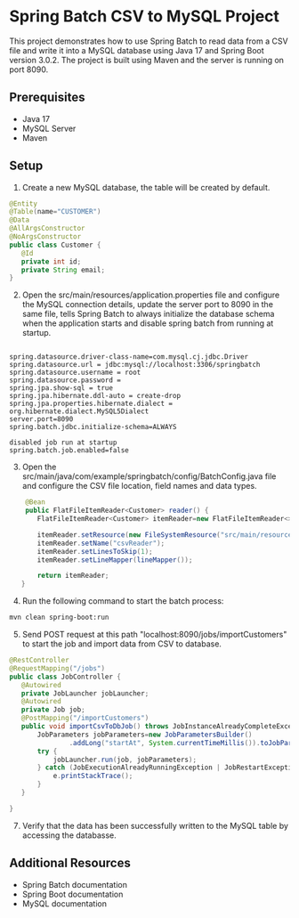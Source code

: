# Spring Batch CSV to MySQL Project
This project demonstrates how to use Spring Batch to read data from a CSV file and write it into a MySQL database using Java 17 and Spring Boot version 3.0.2. The project is built using Maven and the server is running on port 8090.

## Prerequisites
- Java 17
- MySQL Server
- Maven
## Setup
1. Create a new MySQL database, the table will be created by default.
 ```java
@Entity
@Table(name="CUSTOMER")
@Data
@AllArgsConstructor
@NoArgsConstructor
public class Customer {
    @Id
    private int id;
    private String email;
}
  ```
2. Open the src/main/resources/application.properties file and configure the MySQL connection details, update the server port to 8090 in the same file, tells Spring Batch to always initialize the database schema when the application starts and disable spring batch from running at startup.
 ```properties
 
spring.datasource.driver-class-name=com.mysql.cj.jdbc.Driver
spring.datasource.url = jdbc:mysql://localhost:3306/springbatch
spring.datasource.username = root
spring.datasource.password =
spring.jpa.show-sql = true
spring.jpa.hibernate.ddl-auto = create-drop
spring.jpa.properties.hibernate.dialect = org.hibernate.dialect.MySQL5Dialect
server.port=8090
spring.batch.jdbc.initialize-schema=ALWAYS

disabled job run at startup
spring.batch.job.enabled=false
 ```
3. Open the src/main/java/com/example/springbatch/config/BatchConfig.java file and configure the CSV file location, field names and data types.
 ```java
     @Bean
     public FlatFileItemReader<Customer> reader() {
        FlatFileItemReader<Customer> itemReader=new FlatFileItemReader<>();

        itemReader.setResource(new FileSystemResource("src/main/resources/customers.csv"));
        itemReader.setName("csvReader");
        itemReader.setLinesToSkip(1);
        itemReader.setLineMapper(lineMapper());

        return itemReader;
    }
  ```
4. Run the following command to start the batch process:

 ```bash
mvn clean spring-boot:run
 ```
5. Send POST request at this path "localhost:8090/jobs/importCustomers" to start the job and import data from CSV to database.
 ```java
@RestController
@RequestMapping("/jobs")
public class JobController {
    @Autowired
    private JobLauncher jobLauncher;
    @Autowired
    private Job job;
    @PostMapping("/importCustomers")
    public void importCsvToDbJob() throws JobInstanceAlreadyCompleteException, JobExecutionAlreadyRunningException, JobParametersInvalidException, JobRestartException {
        JobParameters jobParameters=new JobParametersBuilder()
                .addLong("startAt", System.currentTimeMillis()).toJobParameters();
        try {
            jobLauncher.run(job, jobParameters);
        } catch (JobExecutionAlreadyRunningException | JobRestartException | JobInstanceAlreadyCompleteException | JobParametersInvalidException e){
            e.printStackTrace();
        }
    }

}
  ```
7. Verify that the data has been successfully written to the MySQL table by accessing the databasse.
## Additional Resources
- Spring Batch documentation
- Spring Boot documentation
- MySQL documentation
